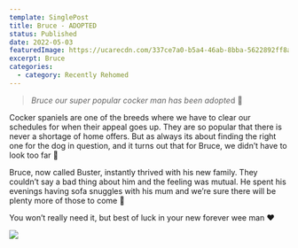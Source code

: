 ```yaml
---
template: SinglePost
title: Bruce - ADOPTED
status: Published
date: 2022-05-03
featuredImage: https://ucarecdn.com/337ce7a0-b5a4-46ab-8bba-5622892ff8af/-/crop/372x218/0,0/-/preview/
excerpt: Bruce
categories:
  - category: Recently Rehomed
---
```

> *Bruce our super popular cocker man has been adopte*d 🥰

Cocker spaniels are one of the breeds where we have to clear our schedules for when their appeal goes up. They are so popular that there is never a shortage of home offers. But as always its about finding the right one for the dog in question, and it turns out that for Bruce, we didn’t have to look too far 🏡

Bruce, now called Buster, instantly thrived with his new family. They couldn’t say a bad thing about him and the feeling was mutual. He spent his evenings having sofa snuggles with his mum and we’re sure there will be plenty more of those to come 🤗

You won’t really need it, but best of luck in your new forever wee man ❤️

![](https://ucarecdn.com/4aa6847b-8369-4e72-be6c-28cb1c6640d8/)